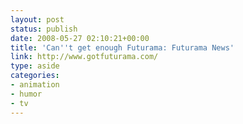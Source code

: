 ```yaml
---
layout: post
status: publish
date: 2008-05-27 02:10:21+00:00
title: 'Can''t get enough Futurama: Futurama News'
link: http://www.gotfuturama.com/
type: aside
categories:
- animation
- humor
- tv
---
```

